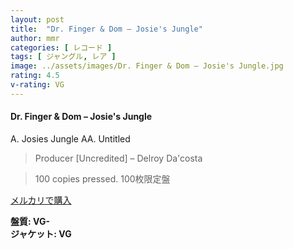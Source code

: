 ```yaml
---
layout: post
title:  "Dr. Finger & Dom – Josie's Jungle"
author: mmr
categories: [ レコード ]
tags: [ ジャングル, レア ]
image: ../assets/images/Dr. Finger & Dom – Josie's Jungle.jpg
rating: 4.5
v-rating: VG
---
```


#### Dr. Finger & Dom – Josie's Jungle

A. Josies Jungle
AA. Untitled

> Producer [Uncredited] – Delroy Da'costa

> 100 copies pressed. 100枚限定盤



[メルカリで購入](https://jp.mercari.com/item/m10144197064)


<div class="mt-4 mb-4 d-flex align-items-center">
<strong class="mr-1">盤質: VG-</strong>
</div>
<div class="mt-4 mb-4 d-flex align-items-center">
<strong class="mr-1">ジャケット: VG</strong>
</div>